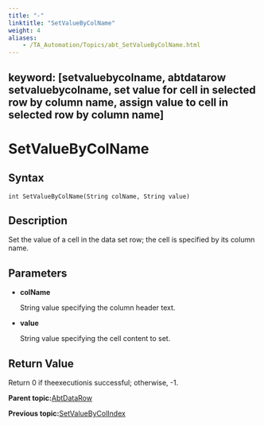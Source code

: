 ```yaml
--- 
title: "-"
linktitle: "SetValueByColName"
weight: 4
aliases: 
    - /TA_Automation/Topics/abt_SetValueByColName.html
---
```

keyword: [setvaluebycolname, abtdatarow setvaluebycolname, set value for cell in selected row by column name, assign value to cell in selected row by column name]
---

# SetValueByColName

## Syntax

`int SetValueByColName(String colName, String value)`

## Description

Set the value of a cell in the data set row; the cell is specified by its column name.

## Parameters

-   **colName**

    String value specifying the column header text.

-   **value**

    String value specifying the cell content to set.


## Return Value

Return 0 if theexecutionis successful; otherwise, -1.

**Parent topic:**[AbtDataRow](/TA_Automation/Topics/abt_AbtDataRow.html)

**Previous topic:**[SetValueByColIndex](/TA_Automation/Topics/abt_SetValueByColIndex.html)

